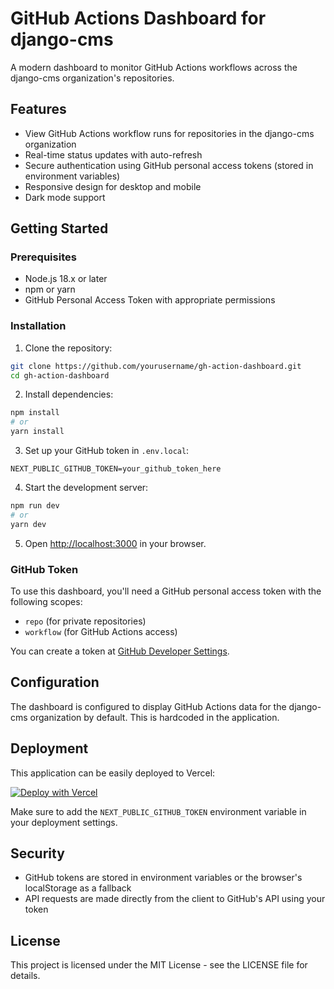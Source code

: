 # GitHub Actions Dashboard for django-cms

A modern dashboard to monitor GitHub Actions workflows across the django-cms organization's repositories.

## Features

- View GitHub Actions workflow runs for repositories in the django-cms organization
- Real-time status updates with auto-refresh
- Secure authentication using GitHub personal access tokens (stored in environment variables)
- Responsive design for desktop and mobile
- Dark mode support

## Getting Started

### Prerequisites

- Node.js 18.x or later
- npm or yarn
- GitHub Personal Access Token with appropriate permissions

### Installation

1. Clone the repository:

```bash
git clone https://github.com/yourusername/gh-action-dashboard.git
cd gh-action-dashboard
```

2. Install dependencies:

```bash
npm install
# or
yarn install
```

3. Set up your GitHub token in `.env.local`:

```
NEXT_PUBLIC_GITHUB_TOKEN=your_github_token_here
```

4. Start the development server:

```bash
npm run dev
# or
yarn dev
```

5. Open [http://localhost:3000](http://localhost:3000) in your browser.

### GitHub Token

To use this dashboard, you'll need a GitHub personal access token with the following scopes:
- `repo` (for private repositories)
- `workflow` (for GitHub Actions access)

You can create a token at [GitHub Developer Settings](https://github.com/settings/tokens).

## Configuration

The dashboard is configured to display GitHub Actions data for the django-cms organization by default. This is hardcoded in the application.

## Deployment

This application can be easily deployed to Vercel:

[![Deploy with Vercel](https://vercel.com/button)](https://vercel.com/new/clone?repository-url=https%3A%2F%2Fgithub.com%2Fyourusername%2Fgh-action-dashboard)

Make sure to add the `NEXT_PUBLIC_GITHUB_TOKEN` environment variable in your deployment settings.

## Security

- GitHub tokens are stored in environment variables or the browser's localStorage as a fallback
- API requests are made directly from the client to GitHub's API using your token

## License

This project is licensed under the MIT License - see the LICENSE file for details.
